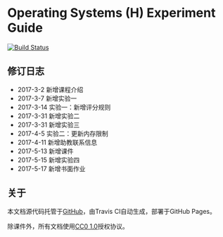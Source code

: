 # Operating Systems (H) Experiment Guide

[![Build Status](https://travis-ci.org/gaoyifan/os-experiment.svg?branch=master)](https://travis-ci.org/gaoyifan/os-experiment)

## 修订日志

- 2017-3-2 新增课程介绍
- 2017-3-7 新增实验一
- 2017-3-14 实验一：新增评分规则
- 2017-3-31 新增实验二
- 2017-3-31 新增实验三
- 2017-4-5 实验二：更新内存限制
- 2017-4-11 新增助教联系信息
- 2017-5-13 新增课件
- 2017-5-15 新增实验四
- 2017-5-17 新增书面作业

## 关于

本文档源代码托管于[GitHub](https://github.com/gaoyifan/os-experiment)，由Travis CI自动生成，部署于GitHub Pages。

除课件外，所有文档使用[CC0 1.0](https://creativecommons.org/publicdomain/zero/1.0/)授权协议。
